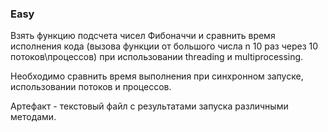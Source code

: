 ### Easy
Взять функцию подсчета чисел Фибоначчи и сравнить время исполнения кода 
(вызова функции от большого числа n 10 раз через 10 потоков\процессов) 
при использовании threading и multiprocessing.  

Необходимо сравнить время выполнения при синхронном запуске, использовании потоков и процессов.

Артефакт - текстовый файл с результатами запуска различными методами.
